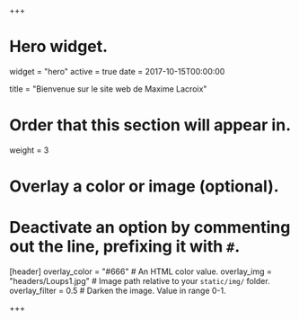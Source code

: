 +++
# Hero widget.
widget = "hero"
active = true
date = 2017-10-15T00:00:00

title = "Bienvenue sur le site web de Maxime Lacroix"

# Order that this section will appear in.
weight = 3

# Overlay a color or image (optional).
#   Deactivate an option by commenting out the line, prefixing it with `#`.
[header]
  overlay_color = "#666"  # An HTML color value.
  overlay_img = "headers/Loups1.jpg"  # Image path relative to your `static/img/` folder.
  overlay_filter = 0.5  # Darken the image. Value in range 0-1.


+++
